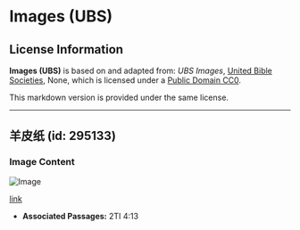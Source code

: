 # Images (UBS)

## License Information

**Images (UBS)** is based on and adapted from: _UBS Images_, [United Bible Societies](https://unitedbiblesocieties.org/), None, which is licensed under a [Public Domain CC0](https://creativecommons.org/public-domain/cc0/).

This markdown version is provided under the same license.



--------------------------------

## 羊皮纸 (id: 295133)

### Image Content

![Image](https://cdn.aquifer.bible/aquifer-content/resources/Media/WEB-0699_parchment.jpg)

[link](https://cdn.aquifer.bible/aquifer-content/resources/Media/WEB-0699_parchment.jpg)

* **Associated Passages:** 2TI 4:13

